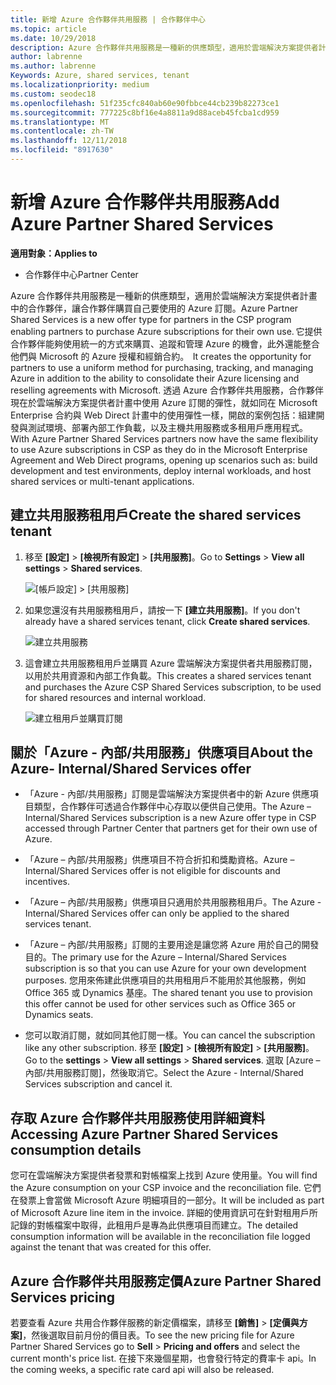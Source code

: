 ```yaml
---
title: 新增 Azure 合作夥伴共用服務 | 合作夥伴中心
ms.topic: article
ms.date: 10/29/2018
description: Azure 合作夥伴共用服務是一種新的供應類型，適用於雲端解決方案提供者計畫中的合作夥伴，讓合作夥伴購買自己要使用的 Azure 訂閱。
author: labrenne
ms.author: labrenne
Keywords: Azure, shared services, tenant
ms.localizationpriority: medium
ms.custom: seodec18
ms.openlocfilehash: 51f235cfc840ab60e90fbbce44cb239b82273ce1
ms.sourcegitcommit: 777225c8bf16e4a8811a9d88aceb45fcba1cd959
ms.translationtype: MT
ms.contentlocale: zh-TW
ms.lasthandoff: 12/11/2018
ms.locfileid: "8917630"
---
```

# <a name="add-azure-partner-shared-services"></a><span data-ttu-id="4ef33-103">新增 Azure 合作夥伴共用服務</span><span class="sxs-lookup"><span data-stu-id="4ef33-103">Add Azure Partner Shared Services</span></span>

**<span data-ttu-id="4ef33-104">適用對象：</span><span class="sxs-lookup"><span data-stu-id="4ef33-104">Applies to</span></span>**

-  <span data-ttu-id="4ef33-105">合作夥伴中心</span><span class="sxs-lookup"><span data-stu-id="4ef33-105">Partner Center</span></span>

<span data-ttu-id="4ef33-106">Azure 合作夥伴共用服務是一種新的供應類型，適用於雲端解決方案提供者計畫中的合作夥伴，讓合作夥伴購買自己要使用的 Azure 訂閱。</span><span class="sxs-lookup"><span data-stu-id="4ef33-106">Azure Partner Shared Services is a new offer type for partners in the CSP program enabling partners to purchase Azure subscriptions for their own use.</span></span><span data-ttu-id="4ef33-107"> 它提供合作夥伴能夠使用統一的方式來購買、追蹤和管理 Azure 的機會，此外還能整合他們與 Microsoft 的 Azure 授權和經銷合約。</span><span class="sxs-lookup"><span data-stu-id="4ef33-107">  It creates the opportunity for partners to use a uniform method for purchasing, tracking, and managing Azure in addition to the ability to consolidate their Azure licensing and reselling agreements with Microsoft.</span></span> <span data-ttu-id="4ef33-108">透過 Azure 合作夥伴共用服務，合作夥伴現在於雲端解決方案提供者計畫中使用 Azure 訂閱的彈性，就如同在 Microsoft Enterprise 合約與 Web Direct 計畫中的使用彈性一樣，開啟的案例包括：組建開發與測試環境、部署內部工作負載，以及主機共用服務或多租用戶應用程式。</span><span class="sxs-lookup"><span data-stu-id="4ef33-108">With Azure Partner Shared Services partners now have the same flexibility to use Azure subscriptions in CSP as they do in the Microsoft Enterprise Agreement and Web Direct programs, opening up scenarios such as:  build development and test environments, deploy internal workloads, and host shared services or multi-tenant applications.</span></span>  

## <a name="create-the-shared-services-tenant"></a><span data-ttu-id="4ef33-109">建立共用服務租用戶</span><span class="sxs-lookup"><span data-stu-id="4ef33-109">Create the shared services tenant</span></span>

1. <span data-ttu-id="4ef33-110">移至 **\[設定\]** > **\[檢視所有設定\]** > **\[共用服務\]**。</span><span class="sxs-lookup"><span data-stu-id="4ef33-110">Go to **Settings** > **View all settings** > **Shared services**.</span></span>

    ![**\[帳戶設定\]** > **\[共用服務\]**](images/sharedservices2.png)

2. <span data-ttu-id="4ef33-112">如果您還沒有共用服務租用戶，請按一下 **\[建立共用服務\]**。</span><span class="sxs-lookup"><span data-stu-id="4ef33-112">If you don't already have a shared services tenant, click **Create shared services**.</span></span>

    ![建立共用服務](images/sharedservices3.png)

3. <span data-ttu-id="4ef33-114">這會建立共用服務租用戶並購買 Azure 雲端解決方案提供者共用服務訂閱，以用於共用資源和內部工作負載。</span><span class="sxs-lookup"><span data-stu-id="4ef33-114">This creates a shared services tenant and purchases the Azure CSP Shared Services subscription, to be used for shared resources and internal workload.</span></span>

    ![建立租用戶並購買訂閱](images/sharedservices5.png)

## <a name="about-the-azure--internalshared-services-offer"></a><span data-ttu-id="4ef33-116">關於「Azure - 內部/共用服務」供應項目</span><span class="sxs-lookup"><span data-stu-id="4ef33-116">About the Azure- Internal/Shared Services offer</span></span>

- <span data-ttu-id="4ef33-117">「Azure - 內部/共用服務」訂閱是雲端解決方案提供者中的新 Azure 供應項目類型，合作夥伴可透過合作夥伴中心存取以便供自己使用。</span><span class="sxs-lookup"><span data-stu-id="4ef33-117">The Azure – Internal/Shared Services subscription is a new Azure offer type in CSP accessed through Partner Center that partners get for their own use of Azure.</span></span> 

- <span data-ttu-id="4ef33-118">「Azure – 內部/共用服務」供應項目不符合折扣和獎勵資格。</span><span class="sxs-lookup"><span data-stu-id="4ef33-118">Azure – Internal/Shared Services offer is not eligible for discounts and incentives.</span></span>

- <span data-ttu-id="4ef33-119">「Azure – 內部/共用服務」供應項目只適用於共用服務租用戶。</span><span class="sxs-lookup"><span data-stu-id="4ef33-119">The Azure - Internal/Shared Services offer can only be applied to the shared services tenant.</span></span>

- <span data-ttu-id="4ef33-120">「Azure – 內部/共用服務」訂閱的主要用途是讓您將 Azure 用於自己的開發目的。</span><span class="sxs-lookup"><span data-stu-id="4ef33-120">The primary use for the Azure – Internal/Shared Services subscription is so that you can use Azure for your own development purposes.</span></span> <span data-ttu-id="4ef33-121">您用來佈建此供應項目的共用租用戶不能用於其他服務，例如 Office 365 或 Dynamics 基座。</span><span class="sxs-lookup"><span data-stu-id="4ef33-121">The shared tenant you use to provision this offer cannot be used for other services such as Office 365 or Dynamics seats.</span></span> 

- <span data-ttu-id="4ef33-122">您可以取消訂閱，就如同其他訂閱一樣。</span><span class="sxs-lookup"><span data-stu-id="4ef33-122">You can cancel the subscription like any other subscription.</span></span> <span data-ttu-id="4ef33-123">移至 **\[設定\]** > **\[檢視所有設定\]** > **\[共用服務\]**。</span><span class="sxs-lookup"><span data-stu-id="4ef33-123">Go to the **settings** > **View all settings** > **Shared services**.</span></span> <span data-ttu-id="4ef33-124">選取 \[Azure – 內部/共用服務訂閱\]，然後取消它。</span><span class="sxs-lookup"><span data-stu-id="4ef33-124">Select the Azure - Internal/Shared Services subscription and cancel it.</span></span>

## <a name="accessing-azure-partner-shared-services-consumption-details"></a><span data-ttu-id="4ef33-125">存取 Azure 合作夥伴共用服務使用詳細資料</span><span class="sxs-lookup"><span data-stu-id="4ef33-125">Accessing Azure Partner Shared Services consumption details</span></span>

<span data-ttu-id="4ef33-126">您可在雲端解決方案提供者發票和對帳檔案上找到 Azure 使用量。</span><span class="sxs-lookup"><span data-stu-id="4ef33-126">You will find the Azure consumption on your CSP invoice and the reconciliation file.</span></span> <span data-ttu-id="4ef33-127">它們在發票上會當做 Microsoft Azure 明細項目的一部分。</span><span class="sxs-lookup"><span data-stu-id="4ef33-127">It will be included as part of Microsoft Azure line item in the invoice.</span></span> <span data-ttu-id="4ef33-128">詳細的使用資訊可在針對租用戶所記錄的對帳檔案中取得，此租用戶是專為此供應項目而建立。</span><span class="sxs-lookup"><span data-stu-id="4ef33-128">The detailed consumption information will be available in the reconciliation file logged against the tenant that was created for this offer.</span></span> 

## <a name="azure-partner-shared-services-pricing"></a><span data-ttu-id="4ef33-129">Azure 合作夥伴共用服務定價</span><span class="sxs-lookup"><span data-stu-id="4ef33-129">Azure Partner Shared Services pricing</span></span>

<span data-ttu-id="4ef33-130">若要查看 Azure 共用合作夥伴服務的新定價檔案，請移至 **\[銷售\]** > **\[定價與方案\]**，然後選取目前月份的價目表。</span><span class="sxs-lookup"><span data-stu-id="4ef33-130">To see the new pricing file for Azure Partner Shared Services go to **Sell** > **Pricing and offers** and select the current month's price list.</span></span> <span data-ttu-id="4ef33-131">在接下來幾個星期，也會發行特定的費率卡 api。</span><span class="sxs-lookup"><span data-stu-id="4ef33-131">In the coming weeks, a specific rate card api will also be released.</span></span>


